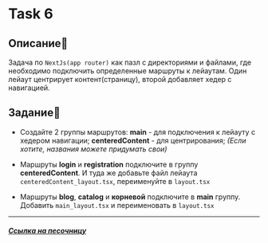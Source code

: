 # Task 6

## Описание📌

Задача по `NextJs(app router)` как пазл с директориями и файлами, где необходимо подключить определенные маршруты к лейаутам. Один лейаут центрирует контент(страницу), второй добавляет хедер с навигацией.

## Задание📝

- Создайте 2 группы маршрутов:
**main** - для подключения к лейауту с хедером навигации;
**centeredContent** - для центрирования;
*(Если хотите, названия можете придумать свои)*

- Маршруты **login** и **registration** подключите в группу **centeredContent**. И туда же добавьте файл лейаута `centeredContent_layout.tsx`, переименуйте в `layout.tsx`

- Маршруты **blog**, **catalog** и **корневой** подключите  в **main** группу. Добавить `main_layout.tsx` и переименовать в `layout.tsx`

***
##### [Ссылка на песочницу](https://codesandbox.io/p/sandbox/hardcore-fermi-9t89mh?file=/app/route-groups/page.tsx:1,1)
